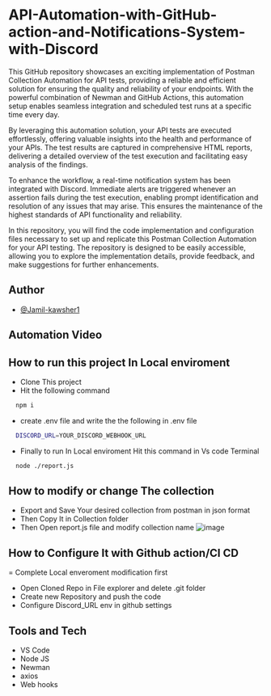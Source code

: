 # API-Automation-with-GitHub-action-and-Notifications-System-with-Discord


This GitHub repository showcases an exciting implementation of Postman Collection Automation for API tests, providing a reliable and efficient solution for ensuring the quality and reliability of your endpoints. With the powerful combination of Newman and GitHub Actions, this automation setup enables seamless integration and scheduled test runs at a specific time every day.

By leveraging this automation solution, your API tests are executed effortlessly, offering valuable insights into the health and performance of your APIs. The test results are captured in comprehensive HTML reports, delivering a detailed overview of the test execution and facilitating easy analysis of the findings.

To enhance the workflow, a real-time notification system has been integrated with Discord. Immediate alerts are triggered whenever an assertion fails during the test execution, enabling prompt identification and resolution of any issues that may arise. This ensures the maintenance of the highest standards of API functionality and reliability.

In this repository, you will find the code implementation and configuration files necessary to set up and replicate this Postman Collection Automation for your API testing. The repository is designed to be easily accessible, allowing you to explore the implementation details, provide feedback, and make suggestions for further enhancements.


## Author

- [@Jamil-kawsher1](https://www.github.com/Jamil-kawsher1)
## Automation Video









## How to run this project In Local enviroment

- Clone This project
- Hit the following command
```bash
  npm i
```
- create .env file and  write the  the following in .env file
```bash
  DISCORD_URL=YOUR_DISCORD_WEBHOOK_URL
```
- Finally to run In Local enviroment Hit this command in Vs code Terminal
```bash
  node ./report.js
```


## How to modify or change The collection
- Export and Save Your desired collection from postman in json format
- Then Copy It in Collection folder
- Then Open report.js file and modify collection name
![image](https://github.com/Jamil-kawsher1/API-Automation-with-GitHub-action-and-Discord/assets/42008531/a87702f5-e3c3-4a57-9bf6-13420a4f4e74)

## How to Configure It with Github action/CI CD
= Complete   Local enveroment modification first 
- Open Cloned Repo in File explorer and delete .git folder
- Create new Repository and push the code 
-  Configure Discord_URL env in github settings

## Tools and Tech
- VS Code
- Node JS 
- Newman
- axios
- Web hooks











